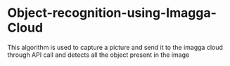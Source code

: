 # Object-recognition-using-Imagga-Cloud
This algorithm is used to capture a picture and send it to the imagga cloud through API call and detects all the object present in the image
